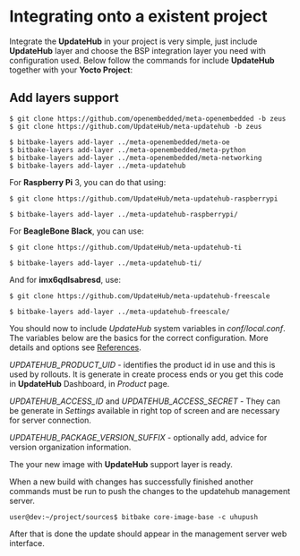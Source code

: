 # Integrating onto a existent project

Integrate the **UpdateHub** in your project is very simple, just include **UpdateHub** layer and choose the BSP integration layer you need with configuration used.
Below follow the commands for include **UpdateHub** together with your **Yocto Project**:

## Add layers support
```
$ git clone https://github.com/openembedded/meta-openembedded -b zeus
$ git clone https://github.com/UpdateHub/meta-updatehub -b zeus
```
```
$ bitbake-layers add-layer ../meta-openembedded/meta-oe
$ bitbake-layers add-layer ../meta-openembedded/meta-python
$ bitbake-layers add-layer ../meta-openembedded/meta-networking
$ bitbake-layers add-layer ../meta-updatehub
```

For **Raspberry Pi** 3, you can do that using:
```
$ git clone https://github.com/UpdateHub/meta-updatehub-raspberrypi
```
```
$ bitbake-layers add-layer ../meta-updatehub-raspberrypi/
```

For **BeagleBone Black**, you can use:
```
$ git clone https://github.com/UpdateHub/meta-updatehub-ti
```
```
$ bitbake-layers add-layer ../meta-updatehub-ti/
```

And for **imx6qdlsabresd**, use:
```
$ git clone https://github.com/UpdateHub/meta-updatehub-freescale
```
```
$ bitbake-layers add-layer ../meta-updatehub-freescale/
```
You should now to include *UpdateHub* system variables in *conf/local.conf*. The variables below are the basics for the correct configuration. More details and options see [References](yocto-project-references.md).

*UPDATEHUB_PRODUCT_UID* - identifies the product id in use and this is used by
rollouts. It is generate in create process ends or you get this code in **UpdateHub** Dashboard, in *Product* page.

*UPDATEHUB_ACCESS_ID* and *UPDATEHUB_ACCESS_SECRET* - They can be generate in *Settings* available in right top of screen and are necessary for server connection. 

*UPDATEHUB_PACKAGE_VERSION_SUFFIX* - optionally add, advice for version organization information.

The your new image with **UpdateHub** support layer is ready. 

When a new build with changes has successfully finished another commands must be
run to push the changes to the updatehub management server.

```
user@dev:~/project/sources$ bitbake core-image-base -c uhupush
```

After that is done the update should appear in the management server web
interface.


